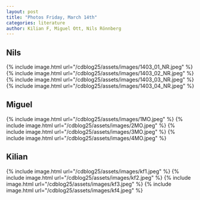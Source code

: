 ```yaml
---
layout: post
title: "Photos Friday, March 14th"
categories: literature
author: Kilian F, Miguel Ott, Nils Rönnberg
---
```


## Nils
{% include image.html url="/cdblog25/assets/images/1403_01_NR.jpeg" %}
{% include image.html url="/cdblog25/assets/images/1403_02_NR.jpeg" %}
{% include image.html url="/cdblog25/assets/images/1403_03_NR.jpeg" %}
{% include image.html url="/cdblog25/assets/images/1403_04_NR.jpeg" %}

## Miguel
{% include image.html url="/cdblog25/assets/images/1MO.jpeg" %}
{% include image.html url="/cdblog25/assets/images/2MO.jpeg" %}
{% include image.html url="/cdblog25/assets/images/3MO.jpeg" %}
{% include image.html url="/cdblog25/assets/images/4MO.jpeg" %}

## Kilian
{% include image.html url="/cdblog25/assets/images/kf1.jpeg" %}
{% include image.html url="/cdblog25/assets/images/kf2.jpeg" %}
{% include image.html url="/cdblog25/assets/images/kf3.jpeg" %}
{% include image.html url="/cdblog25/assets/images/kf4.jpeg" %}
